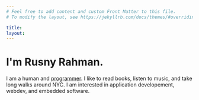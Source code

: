 ```yaml
---
# Feel free to add content and custom Front Matter to this file.
# To modify the layout, see https://jekyllrb.com/docs/themes/#overriding-theme-defaults

title: 
layout: 
---
```

# I'm Rusny Rahman.

I am a human and [programmer](https://github.com/rusny23). I like to read
books, listen to music, and take long walks around NYC. I am interested in application developement, webdev, and embedded software.